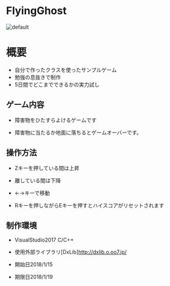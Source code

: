 # FlyingGhost
![default](https://user-images.githubusercontent.com/30017323/35159421-8960947c-fd7d-11e7-86fc-cc29f0d1e4e3.PNG)
# 概要

+ 自分で作ったクラスを使ったサンプルゲーム
+ 勉強の息抜きで制作
+ 5日間でどこまでできるかの実力試し
## ゲーム内容

+ 障害物をひたすらよけるゲームです

+ 障害物に当たるか地面に落ちるとゲームオーバーです。

## 操作方法

+ Zキーを押している間は上昇

+ 離している間は下降

+ ←→キーで移動	

+ Rキーを押しながらEキーを押すとハイスコアがリセットされます

## 制作環境

+ VisualStudio2017 C/C++

+ 使用外部ライブラリ[DxLib]http://dxlib.o.oo7.jp/

+ 開始日2018/1/15

+ 期限日2018/1/19
